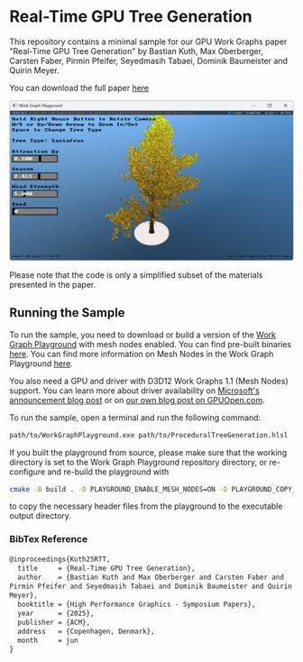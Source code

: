 # Real-Time GPU Tree Generation

This repository contains a minimal sample for our GPU Work Graphs paper "Real-Time GPU Tree Generation" by Bastian Kuth, Max Oberberger, Carsten Faber, Pirmin Pfeifer, Seyedmasih Tabaei, Dominik Baumeister and Quirin Meyer.

You can download the full paper [here](https://diglib.eg.org/bitstream/handle/10.2312/hpg20251168/hpg20251168.pdf)

![](screenshot.png)

Please note that the code is only a simplified subset of the materials presented in the paper.

## Running the Sample

To run the sample, you need to download or build a version of the [Work Graph Playground](https://github.com/GPUOpen-LibrariesAndSDKs/WorkGraphPlayground) with mesh nodes enabled.
You can find pre-built binaries [here](https://github.com/GPUOpen-LibrariesAndSDKs/WorkGraphPlayground/releases). You can find more information on Mesh Nodes in the Work Graph Playground [here](https://github.com/GPUOpen-LibrariesAndSDKs/WorkGraphPlayground/blob/main/readme.md#using-mesh-nodes).

You also need a GPU and driver with D3D12 Work Graphs 1.1 (Mesh Nodes) support. You can learn more about driver availability on [Microsoft's announcement blog post](https://devblogs.microsoft.com/directx/d3d12-mesh-nodes-in-work-graphs/) or on [our own blog post on GPUOpen.com](https://gpuopen.com/learn/work_graphs_mesh_nodes/work_graphs_mesh_nodes-getting_started/).

To run the sample, open a terminal and run the following command:
```bash
path/to/WorkGraphPlayground.exe path/to/ProceduralTreeGeneration.hlsl
```

If you built the playground from source, please make sure that the working directory is set to the Work Graph Playground repository directory, or re-configure and re-build the playground with
```bash
cmake -B build . -D PLAYGROUND_ENABLE_MESH_NODES=ON -D PLAYGROUND_COPY_TUTORIAL_MODE=copy
```
to copy the necessary header files from the playground to the executable output directory.

### BibTex Reference

```
@inproceedings{Kuth25RTT,
  title     = {Real-Time GPU Tree Generation},
  author    = {Bastian Kuth and Max Oberberger and Carsten Faber and Pirmin Pfeifer and Seyedmasih Tabaei and Dominik Baumeister and Quirin Meyer},
  booktitle = {High Performance Graphics - Symposium Papers},
  year      = {2025},
  publisher = {ACM},
  address   = {Copenhagen, Denmark},
  month     = jun
}
```
